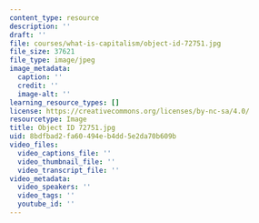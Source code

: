 ```yaml
---
content_type: resource
description: ''
draft: ''
file: courses/what-is-capitalism/object-id-72751.jpg
file_size: 37621
file_type: image/jpeg
image_metadata:
  caption: ''
  credit: ''
  image-alt: ''
learning_resource_types: []
license: https://creativecommons.org/licenses/by-nc-sa/4.0/
resourcetype: Image
title: Object ID 72751.jpg
uid: 8bdfbad2-fa60-494e-b4dd-5e2da70b609b
video_files:
  video_captions_file: ''
  video_thumbnail_file: ''
  video_transcript_file: ''
video_metadata:
  video_speakers: ''
  video_tags: ''
  youtube_id: ''
---
```

